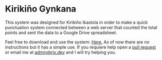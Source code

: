 # Kirikiño Gynkana
This system was designed for Kirikiño Ikastola in order to make a quick punctuation system connected between a web server that counted the total points and sent the data to a Google Drive spreadsheet.

Feel free to download and use the system: [Here.](https://github.com/Rixzty/kirikinogynkana/releases/tag/BETA)
As of now there are no instructions but it has a simple use. If you requiere help open a [pull request](https://github.com/Rixzty/kirikinogynkana/pulls) or email me at admin@rix.dev and I will try helping you.

